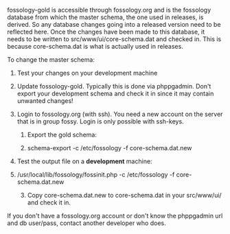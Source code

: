 fossology-gold is accessible through fossology.org and is the fossology database from which the master schema, the one used in releases, is derived. So any database changes going into a released version need to be reflected here. Once the changes have been made to this database, it needs to be written to src/www/ui/core-schema.dat and checked in. This is because core-schema.dat is what is actually used in releases.

To change the master schema:

1. Test your changes on your development machine

2. Update fossology-gold. Typically this is done via phppgadmin. Don't export your development schema and check it in since it may contain unwanted changes!

3. Login to fossology.org (with ssh). You need a new account on the server that is in group fossy. Login is only possible with ssh-keys.

    1. Export the gold schema: 

    2. schema-export -c /etc/fossology -f core-schema.dat.new

4. Test the output file on a **development** machine:

5. /usr/local/lib/fossology/fossinit.php -c /etc/fossology -f core-schema.dat.new

    3. Copy core-schema.dat.new to core-schema.dat in your src/www/ui/ and check it in.

If you don't have a fossology.org account or don't know the phppgadmin url and db user/pass, contact another developer who does.